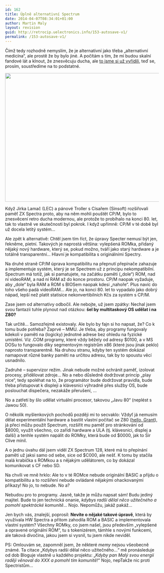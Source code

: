 ```yaml
---
id: 162
title: Úplně alternativní Spectrum
date: 2014-04-07T08:34:01+01:00
author: Martin Maly
layout: revision
guid: http://retrocip.uelectronics.info/153-autosave-v1/
permalink: /153-autosave-v1/
---
```

Čímž tedy rozhodně nemyslím, že je alternativní jako třeba &#8222;alternativní medicína&#8220;, ale prostě že by bylo jiné. A počítám s tím, že mi budou skalní fandové lát a klnout, že znesvěcuju ducha, ale [to jsme si už vyřídili](http://retrocip.uelectronics.info/retro-duch/ "Retro duch"), teď se, prosím, soustředíme na to podstatné.

<a href="http://retrocip.uelectronics.info/uplne-alternativni-spectrum/zxspectrum128/" rel="attachment wp-att-155"><img loading="lazy" class="aligncenter size-full wp-image-155" alt="" src="http://retrocip.uelectronics.info/wp-content/uploads/sites/6/2014/04/zx+spectrum+128.png" width="564" height="422" /></a>

<!--more-->Když Jirka Lamač (LEC) a pánové Troller s Císařem (Sinsoft) rozšiřovali paměť ZX Spectra proto, aby na něm mohli pouštět CP/M, bylo to znesvěcení retro ducha modernou, ale protože to probíhalo na konci 80. let, tak to vlastně ve skutečnosti byl pokrok. I když upřímně: CP/M v té době byl už docela letitý systém&#8230;

Ale zpět k alternativě: Chtěl jsem tím říct, že úpravy Specter nemusí být jen, řekněme, pietní. Takových je naprostá většina: vylepšená ROMka, přidaný nějaký nový hardware, který se, pokud možno, tváří jako starý hardware a je totálně transparentní&#8230; Hlavní je kompatibilita s originálními Spectry.

Na druhé straně CP/M úprava kompatibilitu na přepnutí přepínače zahazuje a implementuje systém, který je se Spectrem už z principu nekompatibilní. Spectrum má totiž, jak si pamatujete, na začátku paměti (&#8222;dole&#8220;) ROM, nad ní videoRAM, a nad ní RAM až do konce prostoru. CP/M naopak vyžaduje, aby &#8222;dole&#8220; byla RAM a ROM s BIOSem naopak kdesi &#8222;nahoře&#8220;. Plus navíc do toho všeho padá videoRAM&#8230; Ale jo, na konci 80. let to vypadalo jako dobrý nápad, lepší než platit statisíce nekonvertibilních Kčs za systém s CP/M.

Zase jsem od alternativy odbočil. Ale nebojte, už jsem zpátky: Nechal jsem svou fantazii tuhle plynout nad otázkou: **šel by multitaskový OS udělat i na Z80?**

Tak určitě&#8230; Samozřejmě existovaly. Ale bylo by fajn si ho napsat, že? Co k tomu bude potřeba? Zaprvé &#8211; MMU. Je třeba, aby programy fungovaly kdekoli v paměti na (logicky) jednotné adrese bez ohledu na fyzické umístění. Viz .COM programy, které vždy běžely od adresy $0100, a v MS DOSu to fungovalo díky segmentovým registrům x86 (které jsou jinak peklo) naprosto transparentně. Na druhou stranu, kdyby ten systém dokázal namapovat různé banky paměti na určitou adresu, tak by to spoustu věcí usnadnilo.

Zadruhé &#8211; supervizor režim. Jinak nebude možné ochránit paměť, izolovat procesy, přidělovat zdroje&#8230; No a nebo důsledně dodržovat princip &#8222;play nice&#8220;, tedy spoléhat na to, že programátor bude dodržovat pravidla, bude třeba přistupovat k displeji a klávesnici výhradně přes služby OS, bude poslouchat dispečera, nezakáže přerušení, &#8230;

No a zatřetí by šlo udělat virtuální procesor, takovou &#8222;Javu 80&#8220; (neplést s Jawou 50).

O několik myšlenkových pochodů později mi to secvaklo: Vždyť já nemusím dělat experimentální hardware a bastlit vlastní počítač se Z80 ([hello, Grant](http://searle.hostei.com/grant/cpm/index.html)), já přeci můžu použít Spectrum, rozšířit mu paměť pro stránkování od $8000, využít všechno, co zařídí hardware a ULA (tj. klávesnici, displej a další) a tenhle systém napálit do ROMky, která bude od $0000, jak to Sir Clive mínil.

A o jednu úvahu dál jsem viděl ZX Spectrum 128, které má to přepínání paměti už jaksi samo od sebe, sice od $C000, ale nešť. K tomu by stačila malá krabička s ROMkou a s nějakým udělátorem, co by dokázal komunikovat s CF nebo SD.

Na chvíli ve mně hrklo: Ale to v té ROMce nebude originální BASIC a přijdu o kompatibilitu a to rozšíření nebude ovládané nějakými ohackovanými příkazy! No jo, to nebude. No a?

Nebudou pro to programy. Jasně, takže je můžu napsat sám! Budu jediný majitel. Bude to jen technická onanie, _kdybys radši dělal něco užitečného a pomohl spektrácké komunitě_&#8230; Nojo. Nepomůžu, jakáž pakáž&#8230;

Jen bych vás, znalejší, poprosil: **Nevíte o nějaké takové úpravě**, která by využívala HW Spectra a přitom zahodila ROM a BASIC a implementovala vlastní systém? Všechny ROMky, co jsem našel, jsou především &#8222;vylepšené a opravené originální ROM&#8220;, tu s tokenizérem, támhle s novými funkcemi, ale taková divočina, jakou jsem si vysnil, tu jsem nikde neviděl.

PS: Omlouvám se, zapomněl jsem, že některé _memy_ nejsou všeobecně známé. Ta citace &#8222;Kdybys radši dělal něco užitečného&#8230;&#8220; mě pronásleduje od dob Bloguje vlastně u každého projektu: &#8222;_Kdyby pan Malý svou energii raději věnoval do XXX a pomohl tím komunitě!_&#8220; Nojo, nepTakže nic proti Spectristům&#8230;